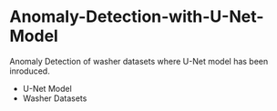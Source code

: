 # Anomaly-Detection-with-U-Net-Model
Anomaly Detection of washer datasets where U-Net model has been inroduced.

* U-Net Model
* Washer Datasets
